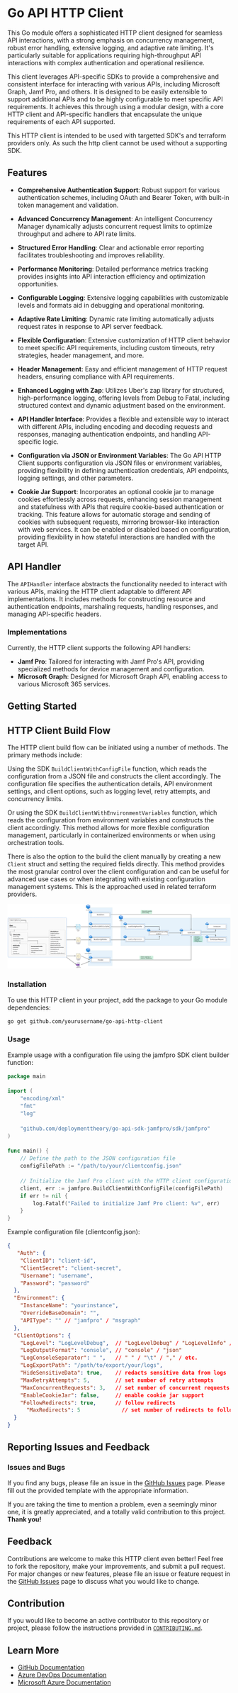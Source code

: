 # Go API HTTP Client

This Go module offers a sophisticated HTTP client designed for seamless API interactions, with a strong emphasis on concurrency management, robust error handling, extensive logging, and adaptive rate limiting. It's particularly suitable for applications requiring high-throughput API interactions with complex authentication and operational resilience.

This client leverages API-specific SDKs to provide a comprehensive and consistent interface for interacting with various APIs, including Microsoft Graph, Jamf Pro, and others. It is designed to be easily extensible to support additional APIs and to be highly configurable to meet specific API requirements. It achieves this through using a modular design, with a core HTTP client and API-specific handlers that encapsulate the unique requirements of each API supported.

This HTTP client is intended to be used with targetted SDK's and terraform providers only. As such the http client cannot be used without a supporting SDK.

## Features

- **Comprehensive Authentication Support**: Robust support for various authentication schemes, including OAuth and Bearer Token, with built-in token management and validation.
- **Advanced Concurrency Management**: An intelligent Concurrency Manager dynamically adjusts concurrent request limits to optimize throughput and adhere to API rate limits.
- **Structured Error Handling**: Clear and actionable error reporting facilitates troubleshooting and improves reliability.
- **Performance Monitoring**: Detailed performance metrics tracking provides insights into API interaction efficiency and optimization opportunities.
- **Configurable Logging**: Extensive logging capabilities with customizable levels and formats aid in debugging and operational monitoring.
- **Adaptive Rate Limiting**: Dynamic rate limiting automatically adjusts request rates in response to API server feedback.
- **Flexible Configuration**: Extensive customization of HTTP client behavior to meet specific API requirements, including custom timeouts, retry strategies, header management, and more.
- **Header Management**: Easy and efficient management of HTTP request headers, ensuring compliance with API requirements.
- **Enhanced Logging with Zap**: Utilizes Uber's zap library for structured, high-performance logging, offering levels from Debug to Fatal, including structured context and dynamic adjustment based on the environment.
- **API Handler Interface**: Provides a flexible and extensible way to interact with different APIs, including encoding and decoding requests and responses, managing authentication endpoints, and handling API-specific logic.
- **Configuration via JSON or Environment Variables**: The Go API HTTP Client supports configuration via JSON files or environment variables, providing flexibility in defining authentication credentials, API endpoints, logging settings, and other parameters.

- **Cookie Jar Support**: Incorporates an optional cookie jar to manage cookies effortlessly across requests, enhancing session management and statefulness with APIs that require cookie-based authentication or tracking. This feature allows for automatic storage and sending of cookies with subsequent requests, mirroring browser-like interaction with web services. It can be enabled or disabled based on configuration, providing flexibility in how stateful interactions are handled with the target API.

## API Handler

The `APIHandler` interface abstracts the functionality needed to interact with various APIs, making the HTTP client adaptable to different API implementations. It includes methods for constructing resource and authentication endpoints, marshaling requests, handling responses, and managing API-specific headers.

### Implementations

Currently, the HTTP client supports the following API handlers:

- **Jamf Pro**: Tailored for interacting with Jamf Pro's API, providing specialized methods for device management and configuration.
- **Microsoft Graph**: Designed for Microsoft Graph API, enabling access to various Microsoft 365 services.

## Getting Started

## HTTP Client Build Flow

The HTTP client build flow can be initiated using a number of methods. The primary methods include:

Using the SDK `BuildClientWithConfigFile` function, which reads the configuration from a JSON file and constructs the client accordingly. The configuration file specifies the authentication details, API environment settings, and client options, such as logging level, retry attempts, and concurrency limits.

Or using the SDK `BuildClientWithEnvironmentVariables` function, which reads the configuration from environment variables and constructs the client accordingly. This method allows for more flexible configuration management, particularly in containerized environments or when using orchestration tools.

There is also the option to the build the client manually by creating a new `Client` struct and setting the required fields directly. This method provides the most granular control over the client configuration and can be useful for advanced use cases or when integrating with existing configuration management systems. This is the approached used in related terraform providers.

![HTTP Client Build Flow](docs/media/BuildClient.png)

### Installation

To use this HTTP client in your project, add the package to your Go module dependencies:

```bash
go get github.com/yourusername/go-api-http-client
```

### Usage

Example usage with a configuration file using the jamfpro SDK client builder function:

```go
package main

import (
	"encoding/xml"
	"fmt"
	"log"

	"github.com/deploymenttheory/go-api-sdk-jamfpro/sdk/jamfpro"
)

func main() {
	// Define the path to the JSON configuration file
	configFilePath := "/path/to/your/clientconfig.json"

	// Initialize the Jamf Pro client with the HTTP client configuration
	client, err := jamfpro.BuildClientWithConfigFile(configFilePath)
	if err != nil {
		log.Fatalf("Failed to initialize Jamf Pro client: %v", err)
	}
}

```

Example configuration file (clientconfig.json):

```json
{
   "Auth": {
    "ClientID": "client-id",
    "ClientSecret": "client-secret",
    "Username": "username",
    "Password": "password"
  },
  "Environment": {
    "InstanceName": "yourinstance",
    "OverrideBaseDomain": "",
    "APIType": "" // "jamfpro" / "msgraph"
  },
  "ClientOptions": {
    "LogLevel": "LogLevelDebug",  // "LogLevelDebug" / "LogLevelInfo" / "LogLevelWarn" / "LogLevelError" / "LogLevelFatal" / "LogLevelPanic"
    "LogOutputFormat": "console", // "console" / "json"
    "LogConsoleSeparator": " ",   // " " / "\t" / "," / etc.
    "LogExportPath": "/path/to/export/your/logs",
    "HideSensitiveData": true,    // redacts sensitive data from logs
    "MaxRetryAttempts": 5,        // set number of retry attempts
    "MaxConcurrentRequests": 3,   // set number of concurrent requests
    "EnableCookieJar": false,     // enable cookie jar support
    "FollowRedirects": true,      // follow redirects
	  "MaxRedirects": 5             // set number of redirects to follow
  }
}
```




## Reporting Issues and Feedback

### Issues and Bugs

If you find any bugs, please file an issue in the [GitHub Issues][GitHubIssues] page. Please fill out the provided template with the appropriate information.

If you are taking the time to mention a problem, even a seemingly minor one, it is greatly appreciated, and a totally valid contribution to this project. **Thank you!**

## Feedback

Contributions are welcome to make this HTTP client even better! Feel free to fork the repository, make your improvements, and submit a pull request. For major changes or new features, please file an issue or feature request in the [GitHub Issues][GitHubIssues] page to discuss what you would like to change.

## Contribution

If you would like to become an active contributor to this repository or project, please follow the instructions provided in [`CONTRIBUTING.md`][Contributing].

## Learn More

* [GitHub Documentation][GitHubDocs]
* [Azure DevOps Documentation][AzureDevOpsDocs]
* [Microsoft Azure Documentation][MicrosoftAzureDocs]

<!-- References -->

<!-- Local -->
[ProjectSetup]: <https://docs.github.com/en/communities/setting-up-your-project-for-healthy-contributions>
[CreateFromTemplate]: <https://docs.github.com/en/github/creating-cloning-and-archiving-repositories/creating-a-repository-on-github/creating-a-repository-from-a-template>
[GitHubDocs]: <https://docs.github.com/>
[AzureDevOpsDocs]: <https://docs.microsoft.com/en-us/azure/devops/?view=azure-devops>
[GitHubIssues]: <https://github.com/segraef/Template/issues>
[Contributing]: CONTRIBUTING.md

<!-- External -->
[Az]: <https://img.shields.io/powershellgallery/v/Az.svg?style=flat-square&label=Az>
[AzGallery]: <https://www.powershellgallery.com/packages/Az/>
[PowerShellCore]: <https://github.com/PowerShell/PowerShell/releases/latest>

<!-- Docs -->
[MicrosoftAzureDocs]: <https://docs.microsoft.com/en-us/azure/>
[PowerShellDocs]: <https://docs.microsoft.com/en-us/powershell/>
